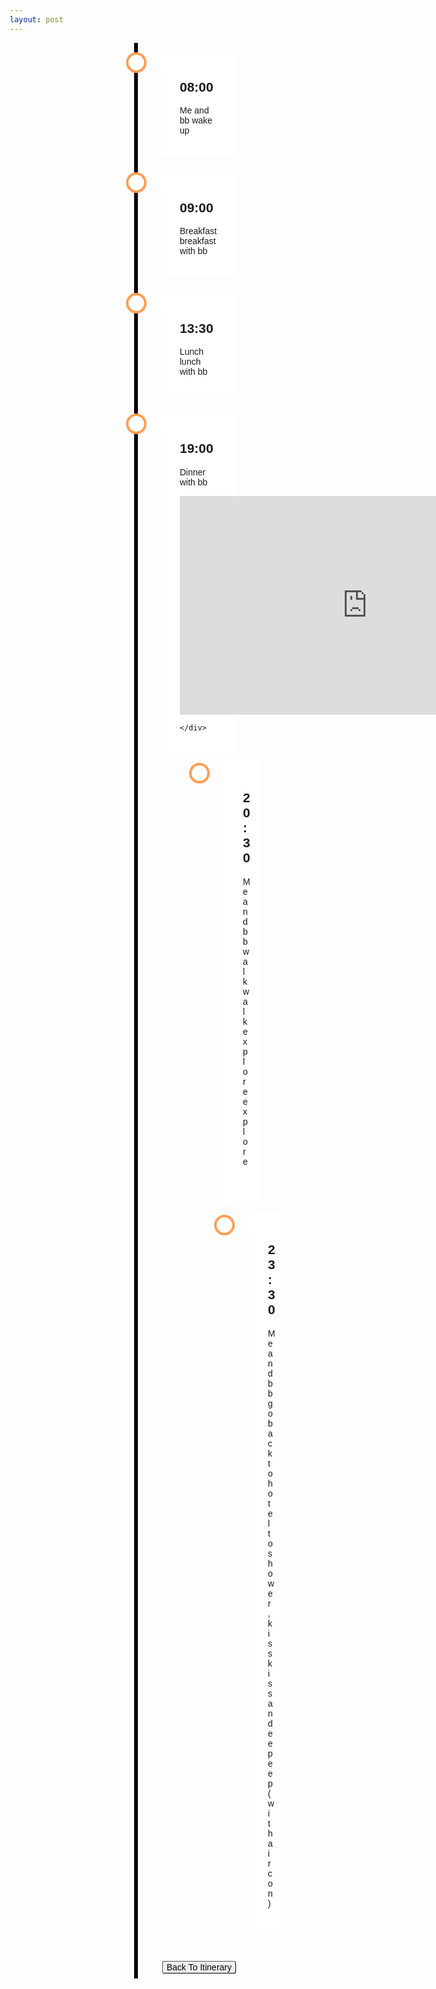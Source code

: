 ```yaml
---
layout: post
---
```


<style type="text/css">
* {
  box-sizing: border-box;
}

/* Set a background color */
body {
  font-family: Helvetica, sans-serif;
}

/* The actual timeline (the vertical ruler) */
.timeline {
  position: relative;
  max-width: 1200px;
  margin: 0 auto;
}

/* The actual timeline (the vertical ruler) */
.timeline::after {
  content: '';
  position: absolute;
  width: 6px;
  background-color: black;
  top: 0;
  bottom: 0;
  left: 50%;
  margin-left: -3px;
}

/* Container around content */
.container {
  padding: 10px 40px;
  position: relative;
  background-color: inherit;
  width: 50%;
}

/* The circles on the timeline */
.container::after {
  content: '';
  position: absolute;
  width: 25px;
  height: 25px;
  right: -17px;
  background-color: white;
  border: 4px solid #FF9F55;
  top: 15px;
  border-radius: 50%;
  z-index: 1;
}

/* Place the container to the left */
.left {
  left: 0;
}

/* Place the container to the right */
.right {
  left: 50%;
}

/* Add arrows to the left container (pointing right) */
.left::before {
  content: " ";
  height: 0;
  position: absolute;
  top: 22px;
  width: 0;
  z-index: 1;
  right: 30px;
  border: medium solid white;
  border-width: 10px 0 10px 10px;
  border-color: transparent transparent transparent white;
}

/* Add arrows to the right container (pointing left) */
.right::before {
  content: " ";
  height: 0;
  position: absolute;
  top: 22px;
  width: 0;
  z-index: 1;
  left: 30px;
  border: medium solid white;
  border-width: 10px 10px 10px 0;
  border-color: transparent white transparent transparent;
}

/* Fix the circle for containers on the right side */
.right::after {
  left: -16px;
}

/* The actual content */
.content {
  padding: 20px 30px;
  background-color: white;
  position: relative;
  border-radius: 6px;
}

/* Media queries - Responsive timeline on screens less than 600px wide */
@media screen and (max-width: 600px) {
/* Place the timelime to the left */
  .timeline::after {
    left: 31px;
  }

/* Full-width containers */
  .container {
    width: 100%;
    padding-left: 70px;
    padding-right: 25px;
  }

/* Make sure that all arrows are pointing leftwards */
  .container::before {
    left: 60px;
    border: medium solid white;
    border-width: 10px 10px 10px 0;
    border-color: transparent white transparent transparent;
  }

/* Make sure all circles are at the same spot */
  .left::after, .right::after {
    left: 15px;
  }

/* Make all right containers behave like the left ones */
  .right {
    left: 0%;
  }
}
  a.button {
    padding: 1px 6px;
    border: 1px outset buttonborder;
    border-radius: 3px;
    color: buttontext;
    background-color: buttonface;
    text-decoration: none;
    display: inline;
}

  .centered-button-div {
    text-align: center;
  }

</style>

<div class="timeline">
  <div class="container right">
    <div class="content">
      <h2>08:00</h2>
      <p>Me and bb wake up</p>
    </div>
  </div>
  <div class="container right">
    <div class="content">
      <h2>09:00</h2>
      <p>Breakfast breakfast with bb</p>
    </div>
  </div>

  <div class="container right">
    <div class="content">
      <h2>13:30</h2>
      <p>Lunch lunch with bb</p>
    </div>
  </div>
  <div class="container right">
    <div class="content">
      <h2>19:00</h2>
      <p>Dinner with bb</p>
      <iframe src="https://www.google.com/maps/embed?pb=!1m18!1m12!1m3!1d2733.14385973793!2d106.6963480446202!3d10.795546532483222!2m3!1f0!2f0!3f0!3m2!1i1024!2i768!4f13.1!3m3!1m2!1s0x31752934482a22b5%3A0x4b70b34687b791e1!2sKhanh%20Ngoc%20Beef%20Noodle%20Soup!5e0!3m2!1sen!2sus!4v1760212766514!5m2!1sen!2sus" width="600" height="350" style="border:0;" allowfullscreen="" loading="lazy" referrerpolicy="no-referrer-when-downgrade"></iframe>

    </div>
  </div>
  <div class="container right">
    <div class="content">
      <h2>20:30</h2>
      <p>Me and bb walk walk explore explore</p>

    </div>
  </div>
  <div class="container right">
    <div class="content">
      <h2>23:30</h2>
      <p>Me and bb go back to hotel to shower, kiss kiss and eep eep (with aircon)</p>
    </div>
  </div>
</div>

<div class = "centered-button-div">
  <br>
  <br>
  <a href="/2025/10/10/hcmc-itinerary.html" class="button">Back To Itinerary</a>
</div>
